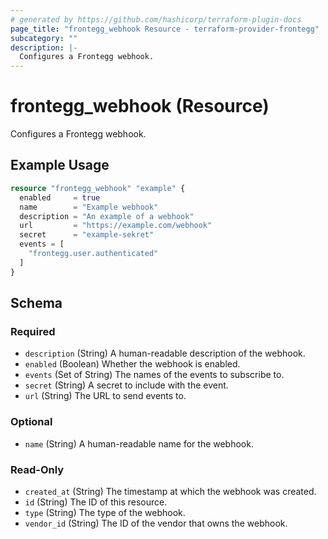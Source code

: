 ```yaml
---
# generated by https://github.com/hashicorp/terraform-plugin-docs
page_title: "frontegg_webhook Resource - terraform-provider-frontegg"
subcategory: ""
description: |-
  Configures a Frontegg webhook.
---
```


# frontegg_webhook (Resource)

Configures a Frontegg webhook.

## Example Usage

```terraform
resource "frontegg_webhook" "example" {
  enabled     = true
  name        = "Example webhook"
  description = "An example of a webhook"
  url         = "https://example.com/webhook"
  secret      = "example-sekret"
  events = [
    "frontegg.user.authenticated"
  ]
}
```

<!-- schema generated by tfplugindocs -->

## Schema

### Required

- `description` (String) A human-readable description of the webhook.
- `enabled` (Boolean) Whether the webhook is enabled.
- `events` (Set of String) The names of the events to subscribe to.
- `secret` (String) A secret to include with the event.
- `url` (String) The URL to send events to.

### Optional

- `name` (String) A human-readable name for the webhook.

### Read-Only

- `created_at` (String) The timestamp at which the webhook was created.
- `id` (String) The ID of this resource.
- `type` (String) The type of the webhook.
- `vendor_id` (String) The ID of the vendor that owns the webhook.
